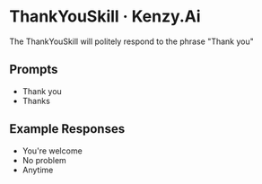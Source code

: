 # ThankYouSkill &middot; Kenzy.Ai

The ThankYouSkill will politely respond to the phrase "Thank you"

## Prompts

* Thank you
* Thanks

## Example Responses

* You're welcome
* No problem
* Anytime